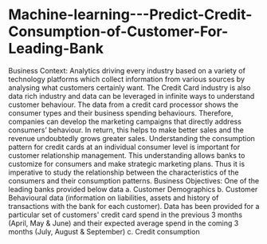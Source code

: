 # Machine-learning---Predict-Credit-Consumption-of-Customer-For-Leading-Bank
Business Context:
Analytics driving every industry based on a variety of technology platforms which collect information 
from various sources by analysing what customers certainly want. The Credit Card industry is also 
data rich industry and data can be leveraged in infinite ways to understand customer behaviour.
The data from a credit card processor shows the consumer types and their business spending 
behaviours. Therefore, companies can develop the marketing campaigns that directly address 
consumers’ behaviour. In return, this helps to make better sales and the revenue undoubtedly grows 
greater sales.
Understanding the consumption pattern for credit cards at an individual consumer level is important 
for customer relationship management. This understanding allows banks to customize for 
consumers and make strategic marketing plans. Thus it is imperative to study the relationship 
between the characteristics of the consumers and their consumption patterns.
Business Objectives:
One of the leading banks provided below data
a. Customer Demographics
b. Customer Behavioural data (information on liabilities, assets and history of transactions with 
the bank for each customer). Data has been provided for a particular set of customers' credit 
card spend in the previous 3 months (April, May & June) and their expected average spend 
in the coming 3 months (July, August & September)
c. Credit consumption

